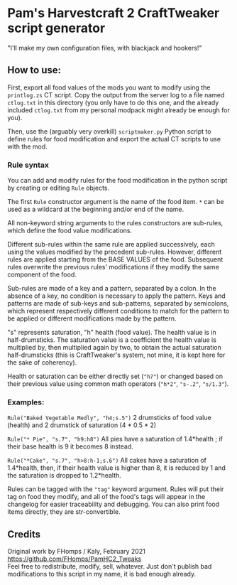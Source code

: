 # Pam's Harvestcraft 2 CraftTweaker script generator

"I'll make my own configuration files, with blackjack and hookers!"

## How to use:

First, export all food values of the mods you want to modify using the `printlog.zs` CT script. Copy the output from the server log to a file named `ctlog.txt` in this directory (you only have to do this one, and the already included `ctlog.txt` from my personal modpack might already be enough for you).

Then, use the (arguably very overkill) `scriptmaker.py` Python script to define rules for food modification and export the actual CT scripts to use with the mod.

### Rule syntax

You can add and modify rules for the food modification in the python script by creating or editing `Rule` objects.

The first `Rule` constructor argument is the name of the food item. `*` can be used as a wildcard at the beginning and/or end of the name.

All non-keyword string arguments to the rules constructors are sub-rules, which define the food value modifications.

Different sub-rules within the same rule are applied successively, each using the values modified by the precedent sub-rules. However, different rules are applied starting from the BASE VALUES of the food. Subsequent rules overwrite the previous rules' modifications if they modify the same component of the food.

Sub-rules are made of a key and a pattern, separated by a colon. In the absence of a key, no condition is necessary to apply the pattern. Keys and patterns are made of sub-keys and sub-patterns, separated by semicolons, which represent respectively different conditions to match for the pattern to be applied or different modifications made by the pattern.

"s" represents saturation, "h" health (food value). The health value is in half-drumsticks. The saturation value is a coefficient the health value is multiplied by, then multiplied again by two, to obtain the actual saturation half-drumsticks (this is CraftTweaker's system, not mine, it is kept here for the sake of coherency).

Health or saturation can be either directly set (`"h7"`) or changed based on their previous value using common math operators (`"h*2"`, `"s-.2"`, `"s/1.3"`).

### Examples:

`Rule("Baked Vegetable Medly", "h4;s.5")`
    2 drumsticks of food value (health) and 2 drumstick of saturation (4 * 0.5 * 2)
    
`Rule("* Pie", "s.7", "h9:h8")`
    All pies have a saturation of 1.4\*health ; if their base health is 9 it becomes 8 instead.

`Rule("*Cake", "s.7", "h>8:h-1;s.6")`
    All cakes have a saturation of 1.4\*health, then, if their health value is higher than 8, it is reduced by 1 and the saturation is dropped to 1.2\*health.

Rules can be tagged with the `"tag"` keyword argument. Rules will put their tag on food they modify, and all of the food's tags will appear in the changelog for easier traceability and debugging. You can also print food items directly, they are str-convertible.

## Credits

Original work by FHomps / Kaly, February 2021 \
https://github.com/FHomps/PamHC2_Tweaks \
Feel free to redistribute, modify, sell, whatever. Just don't publish bad modifications to this script in my name, it is bad enough already.
